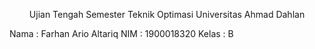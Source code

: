 <p align='center'>Ujian Tengah Semester Teknik Optimasi Universitas Ahmad Dahlan</p>  
Nama : Farhan Ario Altariq  
NIM : 1900018320
Kelas : B
